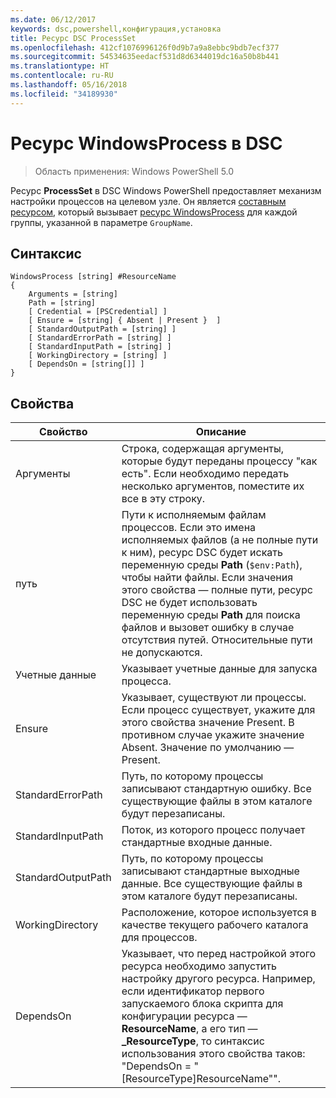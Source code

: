 ```yaml
---
ms.date: 06/12/2017
keywords: dsc,powershell,конфигурация,установка
title: Ресурс DSC ProcessSet
ms.openlocfilehash: 412cf1076996126f0d9b7a9a8ebbc9bdb7ecf377
ms.sourcegitcommit: 54534635eedacf531d8d6344019dc16a50b8b441
ms.translationtype: HT
ms.contentlocale: ru-RU
ms.lasthandoff: 05/16/2018
ms.locfileid: "34189930"
---
```

# <a name="dsc-windowsprocess-resource"></a>Ресурс WindowsProcess в DSC

> Область применения: Windows PowerShell 5.0

Ресурс **ProcessSet** в DSC Windows PowerShell предоставляет механизм настройки процессов на целевом узле. Он является [составным ресурсом](authoringResourceComposite.md), который вызывает [ресурс WindowsProcess](windowsProcessResource.md) для каждой группы, указанной в параметре `GroupName`.

## <a name="syntax"></a>Синтаксис

```
WindowsProcess [string] #ResourceName
{
    Arguments = [string]
    Path = [string]
    [ Credential = [PSCredential] ]
    [ Ensure = [string] { Absent | Present }  ]
    [ StandardOutputPath = [string] ]
    [ StandardErrorPath = [string] ]
    [ StandardInputPath = [string] ]
    [ WorkingDirectory = [string] ]
    [ DependsOn = [string[]] ]
}
```

## <a name="properties"></a>Свойства
|  Свойство  |  Описание   |
|---|---|
| Аргументы| Строка, содержащая аргументы, которые будут переданы процессу "как есть". Если необходимо передать несколько аргументов, поместите их все в эту строку.|
| путь| Пути к исполняемым файлам процессов. Если это имена исполняемых файлов (а не полные пути к ним), ресурс DSC будет искать переменную среды **Path** (`$env:Path`), чтобы найти файлы. Если значения этого свойства — полные пути, ресурс DSC не будет использовать переменную среды **Path** для поиска файлов и вызовет ошибку в случае отсутствия путей. Относительные пути не допускаются.|
| Учетные данные| Указывает учетные данные для запуска процесса.|
| Ensure| Указывает, существуют ли процессы. Если процесс существует, укажите для этого свойства значение Present. В противном случае укажите значение Absent. Значение по умолчанию — Present.|
| StandardErrorPath| Путь, по которому процессы записывают стандартную ошибку. Все существующие файлы в этом каталоге будут перезаписаны.|
| StandardInputPath| Поток, из которого процесс получает стандартные входные данные.|
| StandardOutputPath| Путь, по которому процессы записывают стандартные выходные данные. Все существующие файлы в этом каталоге будут перезаписаны.|
| WorkingDirectory| Расположение, которое используется в качестве текущего рабочего каталога для процессов.|
| DependsOn | Указывает, что перед настройкой этого ресурса необходимо запустить настройку другого ресурса. Например, если идентификатор первого запускаемого блока скрипта для конфигурации ресурса — **ResourceName**, а его тип — **_ResourceType**, то синтаксис использования этого свойства таков: "DependsOn = "[ResourceType]ResourceName"".|
